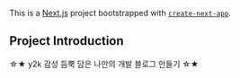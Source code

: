 This is a [Next.js](https://nextjs.org) project bootstrapped with [`create-next-app`](https://nextjs.org/docs/app/api-reference/cli/create-next-app).

## Project Introduction
☆★ y2k 감성 듬뿍 담은 나만의 개발 블로그 만들기 ☆★
